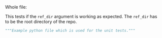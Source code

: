 Whole file:

This tests if the `ref_dir` argument is working as expected.
The `ref_dir` has to be the root directory of the repo.

```py
"""Example python file which is used for the unit tests."""

```
